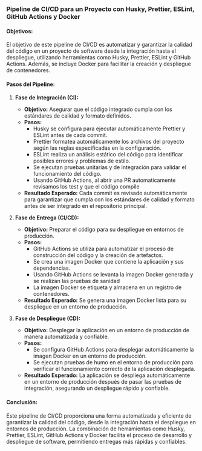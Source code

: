 ### Pipeline de CI/CD para un Proyecto con Husky, Prettier, ESLint, GitHub Actions y Docker

#### Objetivos:

El objetivo de este pipeline de CI/CD es automatizar y garantizar la calidad del código en un proyecto de software desde la integración hasta el despliegue, utilizando herramientas como Husky, Prettier, ESLint y GitHub Actions. Además, se incluye Docker para facilitar la creación y despliegue de contenedores.

#### Pasos del Pipeline:

1. **Fase de Integración (CI):**

    - **Objetivo:** Asegurar que el código integrado cumpla con los estándares de calidad y formato definidos.
    - **Pasos:**
        - Husky se configura para ejecutar automáticamente Prettier y ESLint antes de cada commit.
        - Prettier formatea automáticamente los archivos del proyecto según las reglas especificadas en la configuración.
        - ESLint realiza un análisis estático del código para identificar posibles errores y problemas de estilo.
        - Se ejecutan pruebas unitarias y de integración para validar el funcionamiento del código.
        - Usando GitHub Actions, al abrir una PR automaticamente revisamos los test y que el código compile
    - **Resultado Esperado:** Cada commit es revisado automáticamente para garantizar que cumpla con los estándares de calidad y formato antes de ser integrado en el repositorio principal.

2. **Fase de Entrega (CI/CD):**

    - **Objetivo:** Preparar el código para su despliegue en entornos de producción.
    - **Pasos:**
        - GitHub Actions se utiliza para automatizar el proceso de construcción del código y la creación de artefactos.
        - Se crea una imagen Docker que contiene la aplicación y sus dependencias.
        - Usando GitHub Actions se levanta la imagen Docker generada y se realizan las pruebas de sanidad
        - La imagen Docker se etiqueta y almacena en un registro de contenedores.
    - **Resultado Esperado:** Se genera una imagen Docker lista para su despliegue en un entorno de producción.

3. **Fase de Despliegue (CD):**
    - **Objetivo:** Desplegar la aplicación en un entorno de producción de manera automatizada y confiable.
    - **Pasos:**
        - Se configura GitHub Actions para desplegar automáticamente la imagen Docker en un entorno de producción.
        - Se ejecutan pruebas de humo en el entorno de producción para verificar el funcionamiento correcto de la aplicación desplegada.
    - **Resultado Esperado:** La aplicación se despliega automáticamente en un entorno de producción después de pasar las pruebas de integración, asegurando un despliegue rápido y confiable.

#### Conclusión:

Este pipeline de CI/CD proporciona una forma automatizada y eficiente de garantizar la calidad del código, desde la integración hasta el despliegue en entornos de producción. La combinación de herramientas como Husky, Prettier, ESLint, GitHub Actions y Docker facilita el proceso de desarrollo y despliegue de software, permitiendo entregas más rápidas y confiables.
